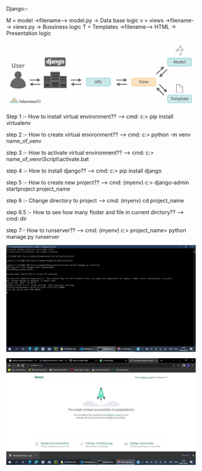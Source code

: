 Django:-

M = model ->filename--> model.py -> Data base logic
v = views ->filename--> views.py -> Bussiness logic
T = Templates ->filename--> HTML -> Presentation logic


![MVTFlow](https://github.com/tedy-art/Django/blob/main/myfirstproject/imgs/M_V_T.png)


Step 1 :- How to install virtual environment??
--> cmd:
        c:> pip install virtualenv

step 2 :- How to create virtual environment??
--> cmd:
        c:> python -m venv name_of_venv

step 3 :- How to activate virtual environment??
--> cmd:
        c:> name_of_venv\Script\activate.bat

step 4 :- How to install django??
--> cmd:
        c:> pip install django

step 5 :- How to create new project??
--> cmd:
        (myenv) c:> django-admin startproject project_name

step 6 :- Change directory to project
--> cmd:
        (myenv) cd project_name

step 6.5 :- How to see how many floder and file in current dirctory??
--> cmd:
        dir

step 7:- How to runserver??
--> cmd:
        (myenv) c:> project_name\> python manage.py runserver

![CMD](https://github.com/tedy-art/Django/blob/main/myfirstproject/imgs/WhatsApp%20Image%202023-01-09%20at%209.42.30%20PM.jpeg)

![runserver](https://github.com/tedy-art/Django/blob/main/myfirstproject/imgs/WhatsApp%20Image%202023-01-09%20at%209.44.01%20PM.jpeg)